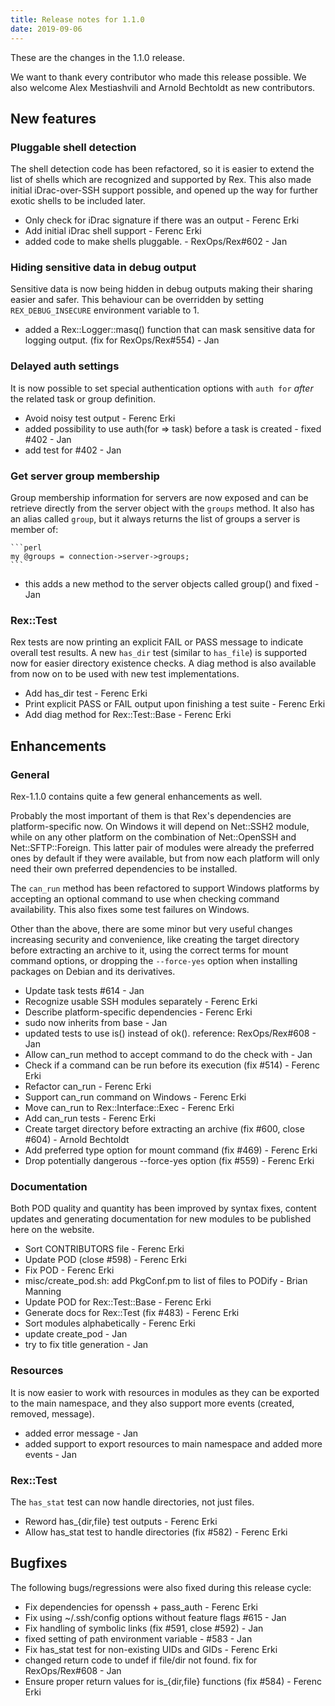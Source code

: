 ```yaml
---
title: Release notes for 1.1.0
date: 2019-09-06
---
```


These are the changes in the 1.1.0 release.

We want to thank every contributor who made this release possible. We also welcome Alex Mestiashvili and Arnold Bechtoldt as new contributors.

## New features

### Pluggable shell detection

The shell detection code has been refactored, so it is easier to extend the list of shells which are recognized and supported by Rex. This also made initial iDrac-over-SSH support possible, and opened up the way for further exotic shells to be included later.

-   Only check for iDrac signature if there was an output - Ferenc Erki
-   Add initial iDrac shell support - Ferenc Erki
-   added code to make shells pluggable. - RexOps/Rex\#602 - Jan

### Hiding sensitive data in debug output

Sensitive data is now being hidden in debug outputs making their sharing easier and safer. This behaviour can be overridden by setting `REX_DEBUG_INSECURE` environment variable to 1.

-   added a Rex::Logger::masq() function that can mask sensitive data for logging output. (fix for RexOps/Rex\#554) - Jan

### Delayed auth settings

It is now possible to set special authentication options with `auth for` *after* the related task or group definition.

-   Avoid noisy test output - Ferenc Erki
-   added possibility to use auth(for =&gt; task) before a task is created - fixed \#402 - Jan
-   add test for \#402 - Jan

### Get server group membership

Group membership information for servers are now exposed and can be retrieve directly from the server object with the `groups` method. It also has an alias called `group`, but it always returns the list of groups a server is member of:

    ```perl
    my @groups = connection->server->groups;
    ```

-   this adds a new method to the server objects called group() and fixed - Jan

### Rex::Test

Rex tests are now printing an explicit FAIL or PASS message to indicate overall test results. A new `has_dir` test (similar to `has_file`) is supported now for easier directory existence checks. A diag method is also available from now on to be used with new test implementations.

-   Add has\_dir test - Ferenc Erki
-   Print explicit PASS or FAIL output upon finishing a test suite - Ferenc Erki
-   Add diag method for Rex::Test::Base - Ferenc Erki

## Enhancements

### General

Rex-1.1.0 contains quite a few general enhancements as well.

Probably the most important of them is that Rex's dependencies are platform-specific now. On Windows it will depend on Net::SSH2 module, while on any other platform on the combination of Net::OpenSSH and Net::SFTP::Foreign. This latter pair of modules were already the preferred ones by default if they were available, but from now each platform will only need their own preferred dependencies to be installed.

The `can_run` method has been refactored to support Windows platforms by accepting an optional command to use when checking command availability. This also fixes some test failures on Windows.

Other than the above, there are some minor but very useful changes increasing security and convenience, like creating the target directory before extracting an archive to it, using the correct terms for mount command options, or dropping the `--force-yes` option when installing packages on Debian and its derivatives.

-   Update task tests \#614 - Jan
-   Recognize usable SSH modules separately - Ferenc Erki
-   Describe platform-specific dependencies - Ferenc Erki
-   sudo now inherits from base - Jan
-   updated tests to use is() instead of ok(). reference: RexOps/Rex\#608 - Jan
-   Allow can\_run method to accept command to do the check with - Jan
-   Check if a command can be run before its execution (fix \#514) - Ferenc Erki
-   Refactor can\_run - Ferenc Erki
-   Support can\_run command on Windows - Ferenc Erki
-   Move can\_run to Rex::Interface::Exec - Ferenc Erki
-   Add can\_run tests - Ferenc Erki
-   Create target directory before extracting an archive (fix \#600, close \#604) - Arnold Bechtoldt
-   Add preferred type option for mount command (fix \#469) - Ferenc Erki
-   Drop potentially dangerous --force-yes option (fix \#559) - Ferenc Erki

### Documentation

Both POD quality and quantity has been improved by syntax fixes, content updates and generating documentation for new modules to be published here on the website.

-   Sort CONTRIBUTORS file - Ferenc Erki
-   Update POD (close \#598) - Ferenc Erki
-   Fix POD - Ferenc Erki
-   misc/create\_pod.sh: add PkgConf.pm to list of files to PODify - Brian Manning
-   Update POD for Rex::Test::Base - Ferenc Erki
-   Generate docs for Rex::Test (fix \#483) - Ferenc Erki
-   Sort modules alphabetically - Ferenc Erki
-   update create\_pod - Jan
-   try to fix title generation - Jan

### Resources

It is now easier to work with resources in modules as they can be exported to the main namespace, and they also support more events (created, removed, message).

-   added error message - Jan
-   added support to export resources to main namespace and added more events - Jan

### Rex::Test

The `has_stat` test can now handle directories, not just files.

-   Reword has\_{dir,file} test outputs - Ferenc Erki
-   Allow has\_stat test to handle directories (fix \#582) - Ferenc Erki

## Bugfixes

The following bugs/regressions were also fixed during this release cycle:

-   Fix dependencies for openssh + pass\_auth - Ferenc Erki
-   Fix using ~/.ssh/config options without feature flags \#615 - Jan
-   Fix handling of symbolic links (fix \#591, close \#592) - Jan
-   fixed setting of path environment variable - \#583 - Jan
-   Fix has\_stat test for non-existing UIDs and GIDs - Ferenc Erki
-   changed return code to undef if file/dir not found. fix for RexOps/Rex\#608 - Jan
-   Ensure proper return values for is\_{dir,file} functions (fix \#584) - Ferenc Erki


